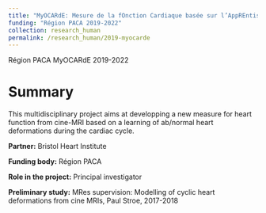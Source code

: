 ```yaml
---
title: "MyOCARdE: Mesure de la fOnction Cardiaque basée sur l’AppREntissage -- A new learning-based measure for heart function"
funding: "Région PACA 2019-2022"
collection: research_human
permalink: /research_human/2019-myocarde
---
```


Région PACA MyOCARdE 2019-2022

Summary 
======

This multidisciplinary project aims at developping a new measure for heart function from cine-MRI based on a learning of ab/normal heart deformations during the cardiac cycle.

**Partner:**  Bristol Heart Institute

**Funding body:**  Région PACA

**Role in the project:**  Principal investigator

**Preliminary study:**  MRes supervision: Modelling of cyclic heart deformations from cine MRIs, Paul Stroe, 2017-2018
